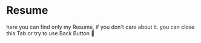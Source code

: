 # Resume
here you can find only my Resume, if you don't care about it. you can close this Tab or try to use Back Button 🌹
